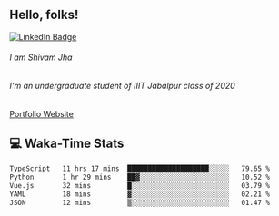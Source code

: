 
## Hello, folks!

[![LinkedIn Badge](https://img.shields.io/badge/LinkedIn-Profile-informational?style=flat&logo=linkedin&logoColor=white&color=0D76A8)](https://www.linkedin.com/in/shivam-jha-bb44a4200/)

###### I am Shivam Jha
###### I'm an undergraduate student of IIIT Jabalpur class of 2020

<a href="https://shivamjhaa.github.io/ShivamJha/" target="blank">Portfolio Website</a>

## 💻 Waka-Time Stats
<!--START_SECTION:waka-->

```txt
TypeScript   11 hrs 17 mins  ████████████████████░░░░░   79.65 %
Python       1 hr 29 mins    ██▓░░░░░░░░░░░░░░░░░░░░░░   10.52 %
Vue.js       32 mins         █░░░░░░░░░░░░░░░░░░░░░░░░   03.79 %
YAML         18 mins         ▓░░░░░░░░░░░░░░░░░░░░░░░░   02.21 %
JSON         12 mins         ▒░░░░░░░░░░░░░░░░░░░░░░░░   01.47 %
```

<!--END_SECTION:waka-->


<br>


<!---
ShivamJhaa/ShivamJhaa is a ✨ special ✨ repository because its `README.md` (this file) appears on your GitHub profile.
You can click the Preview link to take a look at your changes.
--->
